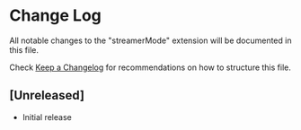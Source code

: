 # Change Log

All notable changes to the "streamerMode" extension will be documented in this file.

Check [Keep a Changelog](http://keepachangelog.com/) for recommendations on how to structure this file.

## [Unreleased]

- Initial release